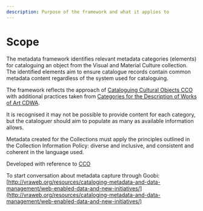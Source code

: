 ```yaml
---
description: Purpose of the framework and what it applies to
---
```


# Scope

The metadata framework identifies relevant metadata categories \(elements\) for cataloguing an object from the Visual and Material Culture collection. The identified elements aim to ensure catalogue  records contain common metadata content regardless of the system used for cataloguing.

The framework reflects the approach of [Cataloguing Cultural Objects CCO](https://vraweb.org/resources/cataloging-cultural-objects/) with additional practices taken from [Categories for the Description of Works of Art CDWA](http://www.getty.edu/research/publications/electronic_publications/cdwa/).

It is recognised it may not be possible to provide content for each category, but the cataloguer should aim to populate as many as available information allows.

Metadata created for the Collections must apply the principles outlined in the Collection Information Policy: diverse and inclusive, and consistent and coherent in the language used.









Developed with reference to [CCO](http://vraweb.org/resources/cataloging-cultural-objects/)

To start conversation about metadata capture through Goobi: [http://vraweb.org/resources/cataloging-metadata-and-data-management/web-enabled-data-and-new-initiatives/](http://vraweb.org/resources/cataloging-metadata-and-data-management/web-enabled-data-and-new-initiatives/)



